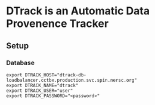 # DTrack is an Automatic Data Provenence Tracker


## Setup

### Database

```
export DTRACK_HOST="dtrack-db-loadbalancer.cctbx.production.svc.spin.nersc.org"
export DTRACK_NAME="dtrack"
export DTRACK_USER="user"
export DTRACK_PASSWORD="<password>"
```